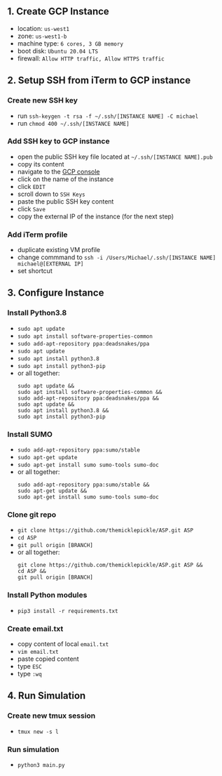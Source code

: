 ## 1. Create GCP Instance
- location: `us-west1`
- zone: `us-west1-b` 
- machine type: `6 cores, 3 GB memory`
- boot disk: `Ubuntu 20.04 LTS`
- firewall: `Allow HTTP traffic, Allow HTTPS traffic`

## 2. Setup SSH from iTerm to GCP instance

### Create new SSH key
- run `ssh-keygen -t rsa -f ~/.ssh/[INSTANCE NAME] -C michael`
- run `chmod 400 ~/.ssh/[INSTANCE NAME]`

### Add SSH key to GCP instance
- open the public SSH key file located at `~/.ssh/[INSTANCE NAME].pub`
- copy its content
- navigate to the [GCP console](https://console.cloud.google.com/compute/instances?authuser=1&project=virtual-machine-301620&instancessize=50)
- click on the name of the instance
- click `EDIT`
- scroll down to `SSH Keys`
- paste the public SSH key content
- click `Save`
- copy the external IP of the instance (for the next step)

### Add iTerm profile
- duplicate existing VM profile
- change commmand to `ssh -i /Users/Michael/.ssh/[INSTANCE NAME] michael@[EXTERNAL IP]`
- set shortcut

## 3. Configure Instance

### Install Python3.8
- `sudo apt update`
- `sudo apt install software-properties-common`
- `sudo add-apt-repository ppa:deadsnakes/ppa`
- `sudo apt update`
- `sudo apt install python3.8`
- `sudo apt install python3-pip`
- or all together: 
    ```
    sudo apt update &&
    sudo apt install software-properties-common &&
    sudo add-apt-repository ppa:deadsnakes/ppa &&
    sudo apt update &&
    sudo apt install python3.8 &&
    sudo apt install python3-pip
    ```

### Install SUMO
- `sudo add-apt-repository ppa:sumo/stable`
- `sudo apt-get update`
- `sudo apt-get install sumo sumo-tools sumo-doc`
- or all together:
    ```
    sudo add-apt-repository ppa:sumo/stable &&
    sudo apt-get update &&
    sudo apt-get install sumo sumo-tools sumo-doc
    ```

### Clone git repo
- `git clone https://github.com/themicklepickle/ASP.git ASP`
- `cd ASP`
- `git pull origin [BRANCH]`
- or all together:
    ```
    git clone https://github.com/themicklepickle/ASP.git ASP &&
    cd ASP &&
    git pull origin [BRANCH]
    ```

### Install Python modules
- `pip3 install -r requirements.txt`

### Create email.txt
- copy content of local `email.txt`
- `vim email.txt`
- paste copied content
- type `ESC`
- type `:wq`

## 4. Run Simulation

### Create new tmux session
- `tmux new -s l`

### Run simulation
- `python3 main.py`
